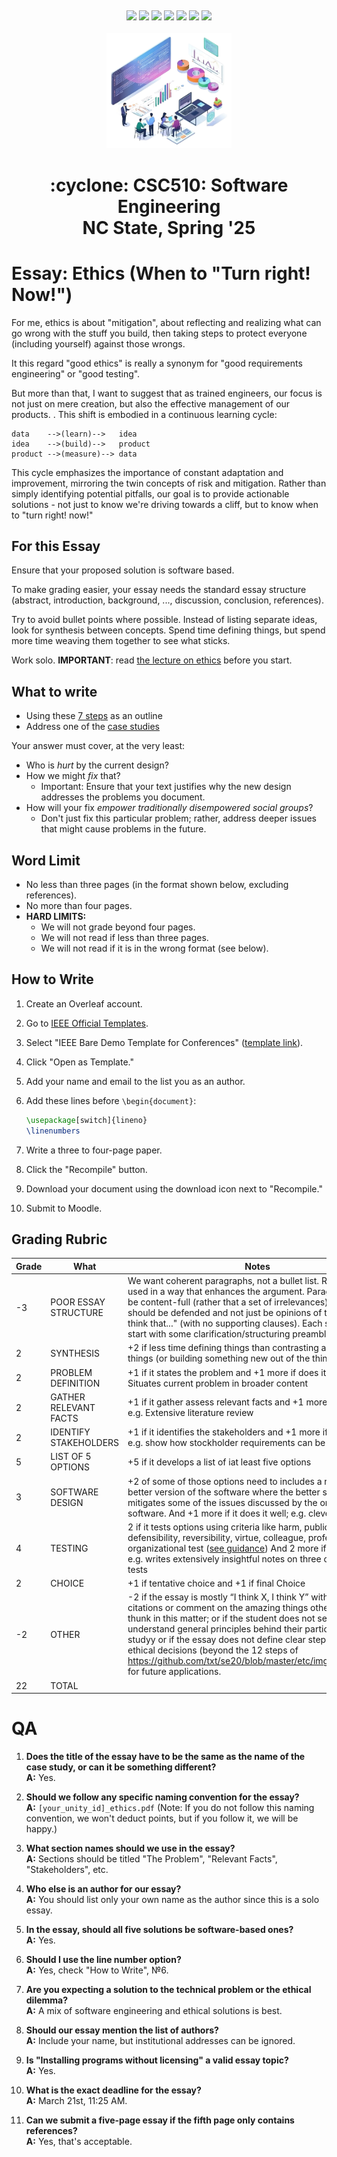 <p><a name=top> </a>&nbsp;</p>
<p align=center>
    <a
    href="/README.md#top"><img
    src="https://img.shields.io/badge/Home-%23ff5733?style=for-the-badge&logo=home&logoColor=white"></a> <a
    href="/docs/syllabus.md#top"><img
    src="https://img.shields.io/badge/Syllabus-%230055ff?style=for-the-badge&logo=openai&logoColor=white"></a> <a
    href="https://docs.google.com/spreadsheets/d/1Jlx-BBsvVqmWhW1L9Fz6u18vPSjGXj1i/edit?usp=sharing&ouid=110996670184359055145&rtpof=true&sd=true"><img
    src="https://img.shields.io/badge/Groups-%23ffd700?style=for-the-badge&logo=users&logoColor=white"></a> <a
    href="https://moodle-courses2425.wolfware.ncsu.edu/course/view.php?id=7150"><img
    src="https://img.shields.io/badge/Moodle-%23dc143c?style=for-the-badge&logo=moodle&logoColor=white"></a> <a
    href="https://discord.gg/whDXzJGP"><img
    src="https://img.shields.io/badge/Discord-%23008080?style=for-the-badge&logo=discord&logoColor=white"></a> <a
    href="https://ncsu.hosted.panopto.com/Panopto/Pages/Sessions/List.aspx?folderID=958aa5e8-f99e-441f-a545-b26400dfe515"><img
    src="https://img.shields.io/badge/Videos-%23ffa500?style=for-the-badge&logo=youtube&logoColor=white"></a> <a
    href="/LICENSE.md"><img
    src="https://img.shields.io/badge/(c)%20Tim%20Menzies,%202025-%234b4b4b?style=for-the-badge&logoColor=white"></a>
    <br>&nbsp;<br>
    <img width=200 src="/img/banner2.png">
</p>
<h1 align="center">:cyclone:&nbsp;CSC510: Software Engineering<br>NC&nbsp;State, Spring&nbsp;'25</h1>
      



# Essay: Ethics (When to "Turn right! Now!")


For me, ethics is about "mitigation", about reflecting and realizing what can go wrong with the stuff you build, then taking steps
to protect everyone (including yourself) against those wrongs.


It this regard "good ethics" is really a synonym for "good requirements engineering" or "good testing".


But more than that, I want to suggest that as trained engineers,
our focus is not just on  mere creation, but also
the effective management of our products. . This shift is embodied in a continuous learning cycle:


```
data    -->(learn)-->   idea
idea    -->(build)-->   product
product -->(measure)--> data
```


This cycle emphasizes the importance of constant adaptation and improvement, mirroring the twin concepts of risk and mitigation. Rather than simply identifying potential pitfalls, our goal is to provide actionable solutions - not just to know we're driving towards a cliff, but to know when to "turn right! now!"


## For this Essay
Ensure that your proposed solution is software based.


To make grading easier, your essay needs the standard essay structure (abstract, introduction, background, ..., discussion, conclusion, references).


Try to avoid bullet points where possible. Instead of listing separate ideas, look for synthesis between concepts. Spend time defining things, but spend more time weaving them together to see what sticks.


Work solo. **IMPORTANT**: read [the lecture on ethics](ethics.md) before you start.


## What to write
- Using these <a href="https://raw.githubusercontent.com/txt/se20/master/etc/img/12steps.png">7 steps</a> as an outline
- Address one of the [case studies](https://onlineethics.org/resources?combine=software&field_keywords_target_id=&field_resource_type_target_id=13236)


Your answer must cover, at the very least:
- Who is _hurt_ by the current design?
- How we might _fix_ that?
  - Important: Ensure that your text justifies why the new design addresses the problems you document.
- How will your fix _empower traditionally disempowered social groups_?
  - Don't just fix this particular problem; rather, address deeper issues that might cause problems in the future.
 
## Word Limit
- No less than three pages (in the format shown below, excluding references).
- No more than four pages.
- **HARD LIMITS:**
  - We will not grade beyond four pages.
  - We will not read if less than three pages.
  - We will not read if it is in the wrong format (see below).


## How to Write


1. Create an Overleaf account.
2. Go to [IEEE Official Templates](https://www.overleaf.com/gallery/tagged/ieee-official).
3. Select "IEEE Bare Demo Template for Conferences" ([template link](https://www.overleaf.com/latex/templates/ieee-bare-demo-template-for-conferences/ypypvwjmvtdf)).
4. Click "Open as Template."
5. Add your name and email to the list you as an author.
6. Add these lines before `\begin{document}`:


   ```latex
   \usepackage[switch]{lineno}
   \linenumbers
   ```


7. Write a three to four-page paper.
8. Click the "Recompile" button.
9. Download your document using the download icon next to "Recompile."
10. Submit to Moodle.


## Grading Rubric


|Grade | What | Notes|
|------|------|------|
|-3| POOR ESSAY STRUCTURE | We want coherent paragraphs, not a bullet list. References are used in a way that enhances the argument. Paragraphs should be content-full (rather that a set of irrelevances). Arguments should be defended and not just be opinions of the form "I think that..." (with no supporting clauses). Each section should start with some clarification/structuring preamble.  |
|2 |SYNTHESIS | +2 if less time defining things than contrasting and comparing things (or building something new out of the things) |
|2 |PROBLEM DEFINITION | +1 if it states the problem and +1 more if does it well; e.g. Situates current problem in broader content|
|2 | GATHER RELEVANT FACTS | +1 if it gather assess relevant facts and +1 more if does it well; e.g. Extensive literature review |
|2 | IDENTIFY STAKEHOLDERS | +1 if it identifies the stakeholders and +1 more if does it well; e.g. show how stockholder requirements can be contradictory|
|5 | LIST OF 5 OPTIONS | +5 if it develops a list of iat least five options |
|3 | SOFTWARE DESIGN | +2 of some of those options need to includes a redesign for a better version of the software where the better software mitigates some of the issues discussed by the original software. And +1 more if it does it well; e.g. clever design|
|4 | TESTING | 2 if it tests options using criteria like  harm, publicity, defensibility, reversibility, virtue, colleague, professional, organizational test ([see guidance](https://github.com/txt/se20/blob/master/etc/img/12steps.png)) And 2 more if it does it well; e.g. writes extensively insightful notes on three or more of the tests |
|2 | CHOICE | +1 if tentative choice and +1  if final Choice |
|-2 | OTHER | -2  if the essay is mostly “I think X, I think Y”  without any citations or comment on the amazing things other people have thunk in this matter; or if the   student does not seem to understand general principles behind their particular case studyy or if the essay does not define clear steps to making ethical decisions (beyond the 12 steps of https://github.com/txt/se20/blob/master/etc/img/12steps.png) for future applications.| 
|22| TOTAL      | | 


# QA


1. **Does the title of the essay have to be the same as the name of the case study, or can it be something different?**  
   **A:** Yes.


2. **Should we follow any specific naming convention for the essay?**  
   **A:** `[your_unity_id]_ethics.pdf` (Note: If you do not follow this naming convention, we won't deduct points, but if you follow it, we will be happy.)


3. **What section names should we use in the essay?**  
   **A:** Sections should be titled "The Problem", "Relevant Facts", "Stakeholders", etc.


4. **Who else is an author for our essay?**  
   **A:** You should list only your own name as the author since this is a solo essay.


5. **In the essay, should all five solutions be software-based ones?**  
   **A:** Yes.


6. **Should I use the line number option?**  
   **A:** Yes, check "How to Write", №6.


7. **Are you expecting a solution to the technical problem or the ethical dilemma?**  
   **A:** A mix of software engineering and ethical solutions is best.


8. **Should our essay mention the list of authors?**  
   **A:** Include your name, but institutional addresses can be ignored.


9. **Is "Installing programs without licensing" a valid essay topic?**  
   **A:** Yes.


10. **What is the exact deadline for the essay?**  
    **A:** March 21st, 11:25 AM.


11. **Can we submit a five-page essay if the fifth page only contains references?**  
    **A:** Yes, that's acceptable.



